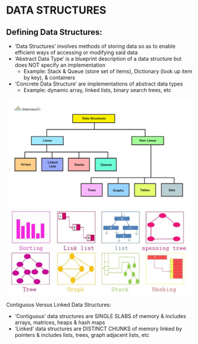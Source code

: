 # DATA STRUCTURES

## Defining Data Structures:
- ‘Data Structures’ involves methods of storing data so as to enable efficient ways of accessing or modifying said data
- ‘Abstract Data Type’ is a blueprint description of a data structure but does NOT specify an implementation
    - Example: Stack & Queue (store set of items), Dictionary (look up item by key), & containers
- ‘Concrete Data Structure’ are implementations of abstract data types
    - Example: dynamic array, linked lists, binary search trees, etc

![Data Structure Diagrams](../assets/markdown-images/types-of-data-structures.png)
![Types Of Data Structures](../assets/markdown-images/data-structures-diagrams.jpeg)

Contiguous Versus Linked Data Structures:
- ‘Contiguous’ data structures are SINGLE SLABS of memory & includes arrays, matrices, heaps & hash maps 
- ‘Linked’ data structures are DISTINCT CHUNKS of memory linked by pointers & includes lists, trees, graph adjacent lists, etc